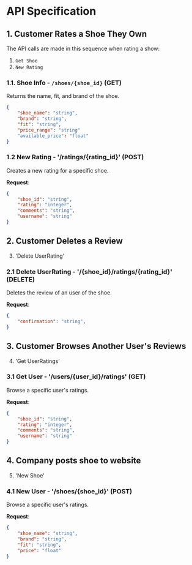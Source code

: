 # API Specification

## 1. Customer Rates a Shoe They Own

The API calls are made in this sequence when rating a show:
1. `Get Shoe`
2. `New Rating`

### 1.1. Shoe Info - `/shoes/{shoe_id}` (GET)

Returns the name, fit, and brand of the shoe.

```json
{
    "shoe_name": "string",
    "brand": "string",
    "fit": "string",
    "price_range": "string"
    "available_price": "float"
}
```
### 1.2 New Rating - '/ratings/{rating_id}' (POST)

Creates a new rating for a specific shoe.

**Request**:

```json
{
    "shoe_id": "string",
    "rating": "integer",
    "comments": "string",
    "username": "string"
}
```

## 2. Customer Deletes a Review

3. 'Delete UserRating'

### 2.1 Delete UserRating - '/{shoe_id}/ratings/{rating_id}' (DELETE)

Deletes the review of an user of the shoe.

**Request**:

```json
{
    "confirmation": "string",
}
```

## 3. Customer Browses Another User's Reviews

4. 'Get UserRatings'

### 3.1 Get User - '/users/{user_id}/ratings' (GET)

Browse a specific user's ratings.

**Request**:

```json
{
    "shoe_id": "string",
    "rating": "integer",
    "comments": "string",
    "username": "string"
}
```

## 4. Company posts shoe to website

5. 'New Shoe'

### 4.1 New User - '/shoes/{shoe_id}' (POST)

Browse a specific user's ratings.

**Request**:

```json
{
    "shoe_name": "string",
    "brand": "string",
    "fit": "string",
    "price": "float"
}
```
